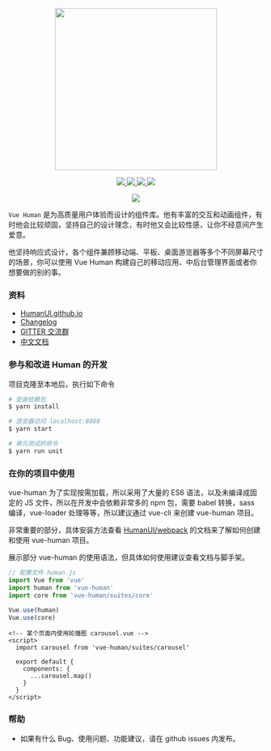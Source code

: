 <p align="center">
  <img width="320" src="https://raw.githubusercontent.com/HumanUI/vue-human/master/docs/vue-human.jpg">
</p>

<p align="center">
  <a href="https://www.npmjs.com/package/vue-human" title="npm">
    <img src="https://badge.fury.io/js/vue-human.svg">
  </a>
  <a href="https://minowu.gitbooks.io/vue-human" title="gitbook">
    <img src="https://img.shields.io/badge/gitbook-中文文档-brightgreen.svg?style=flat-square">
  </a>
  <a href="https://gitter.im/HumanUI/Lobby" title="GITTER">
    <img src="https://img.shields.io/badge/gitter-chat-brightgreen.svg?style=flat-square">
  </a>
  <span title="License MIT">
    <img src="https://img.shields.io/badge/license-MIT-brightgreen.svg?style=flat-square">
  </span>
</p>

<p align="center">
  <a href="https://circleci.com/gh/HumanUI/vue-human/tree/master" title="CircleCI">
    <img src="https://circleci.com/gh/HumanUI/vue-human/tree/master.svg?style=svg">
  </a>
</p>

`Vue Human` 是为高质量用户体验而设计的组件库。他有丰富的交互和动画组件，有时他会比较顽固，坚持自己的设计理念，有时他又会比较性感，让你不经意间产生爱意。

他坚持响应式设计，各个组件兼顾移动端、平板、桌面游览器等多个不同屏幕尺寸的场景，你可以使用 Vue Human 构建自己的移动应用、中后台管理界面或者你想要做的别的事。

### 资料

* [HumanUI.github.io](https://HumanUI.github.io)
* [Changelog](./CHANGELOG.md)
* [GITTER 交流群](https://gitter.im/HumanUI/Lobby)
* [中文文档](https://minowu.gitbooks.io/vue-human)

### 参与和改进 Human 的开发

项目克隆至本地后，执行如下命令

``` bash
# 安装依赖包
$ yarn install

# 游览器访问 localhost:8888
$ yarn start

# 单元测试的命令
$ yarn run unit
```

### 在你的项目中使用

vue-human 为了实现按需加载，所以采用了大量的 ES6 语法，以及未编译成固定的 JS 文件，所以在开发中会依赖非常多的 npm 包，需要 babel 转换，sass 编译，vue-loader 处理等等，所以建议通过 vue-cli 来创建 vue-human 项目。

非常重要的部分，具体安装方法查看 [HumanUI/webpack](https://github.com/HumanUI/webpack) 的文档来了解如何创建和使用 vue-human 项目。

展示部分 vue-human 的使用语法，但具体如何使用建议查看文档与脚手架。

``` javascript
// 配置文件 human.js
import Vue from 'vue'
import human from 'vue-human'
import core from 'vue-human/suites/core'

Vue.use(human)
Vue.use(core)
```

``` vue
<!-- 某个页面内使用轮播图 carousel.vue -->
<script>
  import carousel from 'vue-human/suites/carousel'

  export default {
    components: {
      ...carousel.map()
    }
  }
</script>
```

### 帮助

* 如果有什么 Bug、使用问题、功能建议，请在 github issues 内发布。
